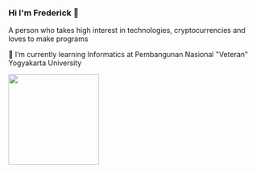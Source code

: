### Hi I'm Frederick 👋
A person who takes high interest in technologies,  cryptocurrencies and loves to make programs

🌱 I’m currently learning Informatics at Pembangunan Nasional "Veteran" Yogyakarta University

<p align="left">
<a href="https://github.com/frederickroberto">
  <img height="180em" src="https://github-readme-stats-eight-theta.vercel.app/api/top-langs/?username=frederickroberto&layout=compact&langs_count=8&theme=algolia"/>
</a>
</p>
<!--
**frederickroberto/frederickroberto** is a ✨ _special_ ✨ repository because its `README.md` (this file) appears on your GitHub profile.

Here are some ideas to get you started:

- 🔭 I’m currently working on ...
- 🌱 I’m currently learning ...
- 👯 I’m looking to collaborate on ...
- 🤔 I’m looking for help with ...
- 💬 Ask me about ...
- 📫 How to reach me: ...
- 😄 Pronouns: ...
- ⚡ Fun fact: ...
-->
